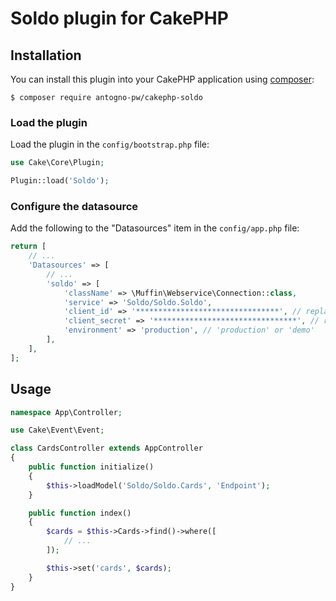 # Soldo plugin for CakePHP

## Installation

You can install this plugin into your CakePHP application using [composer](https://getcomposer.org):

```
$ composer require antogno-pw/cakephp-soldo
```

### Load the plugin

Load the plugin in the `config/bootstrap.php` file:

```php
use Cake\Core\Plugin;

Plugin::load('Soldo');
```

### Configure the datasource

Add the following to the "Datasources" item in the `config/app.php` file:

```php
return [
    // ...
    'Datasources' => [
        // ...
        'soldo' => [
            'className' => \Muffin\Webservice\Connection::class,
            'service' => 'Soldo/Soldo.Soldo',
            'client_id' => '********************************', // replace with the actual client_id
            'client_secret' => '********************************', // replace with the actual client_secret
            'environment' => 'production', // 'production' or 'demo'
        ],
    ],
];
```

## Usage

```php
namespace App\Controller;

use Cake\Event\Event;

class CardsController extends AppController
{
    public function initialize()
    {
        $this->loadModel('Soldo/Soldo.Cards', 'Endpoint');
    }

    public function index()
    {
        $cards = $this->Cards->find()->where([
            // ...
        ]);

        $this->set('cards', $cards);
    }
}
```
